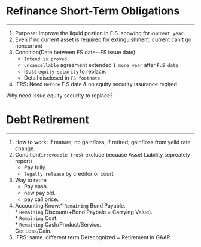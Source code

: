 # Refinance Short-Term Obligations  
----------------
1. Purpose: Improve the liquid postion in F.S. showing for `current year`. 
2. Even if no current asset is required for extinguishment, current can't go noncurrent
3. Condition(Date:between FS date--FS issue date)
     * `Intend is proved`.
     * `uncancellable` agreement extended `1 more year` after `F.S date`.
     * Isuss `equity security` to replace.
     * Detail disclosed in `FS footnote`. 
4. IFRS: Need `Before` F.S date & no equity security issurance reqired.

Why need issue equity security to replace?      

# Debt Retirement
------------------
1. How to work: if mature, no gain/loss, if retired, gain/loss from yeild rate change.  
2. Condition(`irrevoable trust` exclude becuase Asset Liability sepreately report)
    * Pay fully.  
    * `legally release` by creditor or court
3. Way to retire
    * Pay cash.
    * new pay old.
    * pay call price.
4. Accounting
    Know:* `Remaining` Bond Payable.  
         * `Remaining` Discount(+Bond Paybale = Carrying Value).  
         * `Remaining` Cost.  
         * `Remaining` Cash/Product/Service.  
    Get Loss/Gain.
5. IFRS: same. different term Derecognized = Retirement in GAAP.
